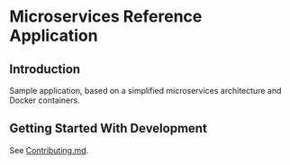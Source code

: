 # Microservices Reference Application

## Introduction

Sample application, based on a simplified microservices architecture and Docker containers.

## Getting Started With Development

See [Contributing.md](docs/Contributing.md).
